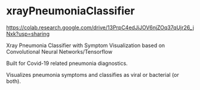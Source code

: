 # xrayPneumoniaClassifier

https://colab.research.google.com/drive/13PrpC4edJiJOV6njZOq37qUjr26_jNxk?usp=sharing

Xray Pneumonia Classifier with Symptom Visualization based on Convolutional Neural Networks/Tensorflow

Built for Covid-19 related pneumonia diagnostics.

Visualizes pneumonia symptoms and classifies as viral or bacterial (or both).

